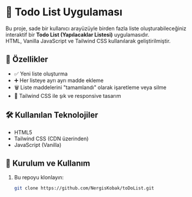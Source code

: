 # 📝 Todo List Uygulaması

Bu proje, sade bir kullanıcı arayüzüyle birden fazla liste oluşturabileceğiniz interaktif bir **Todo List (Yapılacaklar Listesi)** uygulamasıdır.  
HTML, Vanilla JavaScript ve Tailwind CSS kullanılarak geliştirilmiştir.

## 🚀 Özellikler

- ✅ Yeni liste oluşturma  
- ➕ Her listeye ayrı ayrı madde ekleme  
- 🗑 Liste maddelerini "tamamlandı" olarak işaretleme veya silme  
- 🎨 Tailwind CSS ile şık ve responsive tasarım

## 🛠 Kullanılan Teknolojiler

- HTML5
- Tailwind CSS (CDN üzerinden)
- JavaScript (Vanilla)

## 🔧 Kurulum ve Kullanım

1. Bu repoyu klonlayın:
   ```bash
   git clone https://github.com/NergisKobak/toDoList.git
